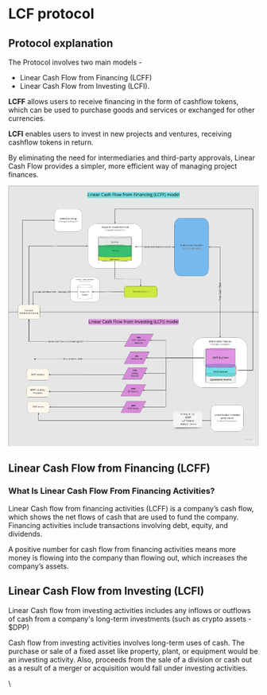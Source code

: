 # LCF protocol

## Protocol explanation

The Protocol involves two main models -&#x20;

* Linear Cash Flow from Financing (LCFF)
* Linear Cash Flow from Investing (LCFI).

**LCFF** allows users to receive financing in the form of cashflow tokens, which can be used to purchase goods and services or exchanged for other currencies.

**LCFI** enables users to invest in new projects and ventures, receiving cashflow tokens in return.&#x20;

By eliminating the need for intermediaries and third-party approvals, Linear Cash Flow provides a simpler, more efficient way of managing project finances.

![](<../../.gitbook/assets/image (7).png>)

## Linear Cash Flow from Financing (LCFF)

### What Is Linear Cash Flow From Financing Activities? <a href="#mntl-sc-block_2-0" id="mntl-sc-block_2-0"></a>

Linear Cash flow from financing activities (LCFF) is a company’s cash flow, which shows the net flows of cash that are used to fund the company. Financing activities include transactions involving debt, equity, and dividends.

A positive number for cash flow from financing activities means more money is flowing into the company than flowing out, which increases the company’s assets.

## Linear Cash Flow from Investing (LCFI)



Linear Cash flow from investing activities includes any inflows or outflows of cash from a company's long-term investments (such as crypto assets - $DPP)

Cash flow from investing activities involves long-term uses of cash. The purchase or sale of a fixed asset like property, plant, or equipment would be an investing activity. Also, proceeds from the sale of a division or cash out as a result of a merger or acquisition would fall under investing activities.&#x20;

\




